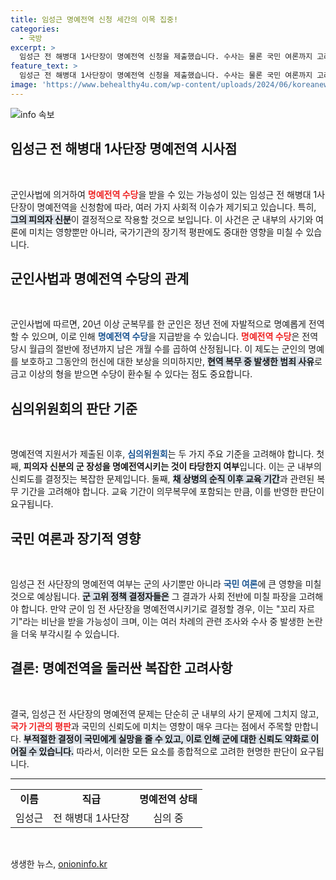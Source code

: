 ```yaml
---
title: 임성근 명예전역 신청 세간의 이목 집중!
categories:
  - 국방
excerpt: >
  임성근 전 해병대 1사단장이 명예전역 신청을 제출했습니다. 수사는 물론 국민 여론까지 고려해야 할 판이지만, 그의 전역 결정을 둘러싼 논란은 가열되고 있습니다. 복잡한 군인사법의 잣대와 사령부의 판단이 어떻게 작용할지 주목됩니다!
feature_text: >
  임성근 전 해병대 1사단장이 명예전역 신청을 제출했습니다. 수사는 물론 국민 여론까지 고려해야 할 판이지만, 그의 전역 결정을 둘러싼 논란은 가열되고 있습니다. 복잡한 군인사법의 잣대와 사령부의 판단이 어떻게 작용할지 주목됩니다!
image: 'https://www.behealthy4u.com/wp-content/uploads/2024/06/koreanews.jpg'
---
```


<p><img src="https://www.behealthy4u.com/wp-content/uploads/2024/06/koreanews.jpg" alt="info 속보" /></p>

<h2 data-ke-size="size26">임성근 전 해병대 1사단장 명예전역 시사점</h2>

<p data-ke-size="size16">&nbsp;</p>

<p>군인사법에 의거하여 <b><span style="color: #ee2323;">명예전역 수당</span></b>을 받을 수 있는 가능성이 있는 임성근 전 해병대 1사단장이 명예전역을 신청함에 따라, 여러 가지 사회적 이슈가 제기되고 있습니다. 특히, <b><span style="background-color: #21538527;">그의 피의자 신분</span></b>이 결정적으로 작용할 것으로 보입니다. 이 사건은 군 내부의 사기와 여론에 미치는 영향뿐만 아니라, 국가기관의 장기적 평판에도 중대한 영향을 미칠 수 있습니다. </p>

<h2 data-ke-size="size26">군인사법과 명예전역 수당의 관계</h2>

<p data-ke-size="size16">&nbsp;</p>

<p>군인사법에 따르면, 20년 이상 군복무를 한 군인은 정년 전에 자발적으로 명예롭게 전역할 수 있으며, 이로 인해 <b><span style="color: #1a5490;">명예전역 수당</span></b>을 지급받을 수 있습니다. <b><span style="color: #ee2323;">명예전역 수당</span></b>은 전역 당시 월급의 절반에 정년까지 남은 개월 수를 곱하여 산정됩니다. 이 제도는 군인의 명예를 보호하고 그동안의 헌신에 대한 보상을 의미하지만, <b><span style="background-color: #21538527;">현역 복무 중 발생한 범죄 사유</span></b>로 금고 이상의 형을 받으면 수당이 환수될 수 있다는 점도 중요합니다. </p>

<h2 data-ke-size="size26">심의위원회의 판단 기준</h2>

<p data-ke-size="size16">&nbsp;</p>

<p>명예전역 지원서가 제출된 이후, <b><span style="color: #1a5490;">심의위원회</span></b>는 두 가지 주요 기준을 고려해야 합니다. 첫째, <b><span style="ee2323;">피의자 신분의 군 장성을 명예전역시키는 것이 타당한지 여부</span></b>입니다. 이는 군 내부의 신뢰도를 결정짓는 복잡한 문제입니다. 둘째, <b><span style="background-color: #21538527;">채 상병의 순직 이후 교육 기간</span></b>과 관련된 복무 기간을 고려해야 합니다. 교육 기간이 의무복무에 포함되는 만큼, 이를 반영한 판단이 요구됩니다. </p>

<h2 data-ke-size="size26">국민 여론과 장기적 영향</h2>

<p data-ke-size="size16">&nbsp;</p>

<p>임성근 전 사단장의 명예전역 여부는 군의 사기뿐만 아니라 <b><span style="color: #1a5490;">국민 여론</span></b>에 큰 영향을 미칠 것으로 예상됩니다. <b><span style="background-color: #21538527;">군 고위 정책 결정자들은</span></b> 그 결과가 사회 전반에 미칠 파장을 고려해야 합니다. 만약 군이 임 전 사단장을 명예전역시키기로 결정할 경우, 이는 "꼬리 자르기"라는 비난을 받을 가능성이 크며, 이는 여러 차례의 관련 조사와 수사 중 발생한 논란을 더욱 부각시킬 수 있습니다.</p>

<h2 data-ke-size="size26">결론: 명예전역을 둘러싼 복잡한 고려사항</h2>

<p data-ke-size="size16">&nbsp;</p>

<p>결국, 임성근 전 사단장의 명예전역 문제는 단순히 군 내부의 사기 문제에 그치지 않고, <b><span style="color: #ee2323;">국가 기관의 평판</span></b>과 국민의 신뢰도에 미치는 영향이 매우 크다는 점에서 주목할 만합니다. <b><span style="background-color: #21538527;">부적절한 결정이 국민에게 실망을 줄 수 있고, 이로 인해 군에 대한 신뢰도 약화로 이어질 수 있습니다.</span></b> 따라서, 이러한 모든 요소를 종합적으로 고려한 현명한 판단이 요구됩니다. </p>

<hr>

<table style="width: 100%; border-collapse: collapse;">
    <tbody>
        <tr>
            <td style="text-align: center; height: 17px;">
                <b>이름</b>
            </td>
            <td style="text-align: center; height: 17px;">
                <b>직급</b>
            </td>
            <td style="text-align: center; height: 17px;">
                <b>명예전역 상태</b>
            </td>
        </tr>
        <tr>
            <td style="text-align: center; height: 17px;">
                임성근
            </td>
            <td style="text-align: center; height: 17px;">
                전 해병대 1사단장
            </td>
            <td style="text-align: center; height: 17px;">
                심의 중
            </td>
        </tr>
    </tbody>
</table>

<p data-ke-size="size16">&nbsp;</p>
생생한 뉴스, <a href="https://onioninfo.kr" rel="dofollow">onioninfo.kr</a>


